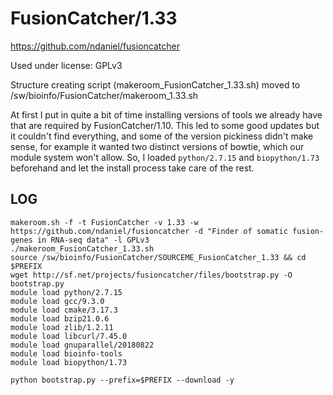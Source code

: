 FusionCatcher/1.33
========================

<https://github.com/ndaniel/fusioncatcher>

Used under license:
GPLv3


Structure creating script (makeroom_FusionCatcher_1.33.sh) moved to /sw/bioinfo/FusionCatcher/makeroom_1.33.sh

At first I put in quite a bit of time installing versions of tools we already
have that are required by FusionCatcher/1.10.  This led to some good updates
but it couldn't find everything, and some of the version pickiness didn't make
sense, for example it wanted two distinct versions of bowtie, which our module
system won't allow.  So, I loaded `python/2.7.15` and `biopython/1.73`
beforehand and let the install process take care of the rest.


LOG
---

    makeroom.sh -f -t FusionCatcher -v 1.33 -w https://github.com/ndaniel/fusioncatcher -d "Finder of somatic fusion-genes in RNA-seq data" -l GPLv3
    ./makeroom_FusionCatcher_1.33.sh 
    source /sw/bioinfo/FusionCatcher/SOURCEME_FusionCatcher_1.33 && cd $PREFIX
    wget http://sf.net/projects/fusioncatcher/files/bootstrap.py -O bootstrap.py 
    module load python/2.7.15 
    module load gcc/9.3.0
    module load cmake/3.17.3
    module load bzip21.0.6
    module load zlib/1.2.11
    module load libcurl/7.45.0
    module load gnuparallel/20180822
    module load bioinfo-tools
    module load biopython/1.73

    python bootstrap.py --prefix=$PREFIX --download -y

